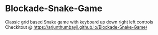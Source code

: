 # Blockade-Snake-Game
Classic grid based Snake game with keyboard up down right left controls
Checkitout @ https://arjunthumbayil.github.io/Blockade-Snake-Game/
